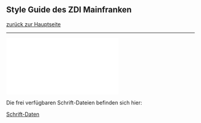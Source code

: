 ## Style Guide des ZDI Mainfranken
[zurück zur Hauptseite](Readme.md)

---

![ZDI Typo.pdf](.attachments.935600/ZDI%20Typo.pdf)

Die frei verfügbaren Schrift-Dateien befinden sich hier:

[Schrift-Daten](/ZDI%20Ablage%202111/05%20%C3%96ffentlichkeitsarbeit/01%20Corporate%20Design/03%20Schrift%2C%20Typografie/Schrift-Daten/?fileId=938683)
